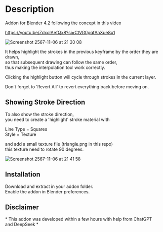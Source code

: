 <h1>Description</h1>
Addon for Blender 4.2 following the concept in this video<br>


https://youtu.be/ZdxoIAefQx8?si=CtVG0gqtAaXue8u1

![Screenshot 2567-11-06 at 21 30 08](https://github.com/user-attachments/assets/3f100b1e-e08c-4947-8729-5f43db6c0a58)


It helps highlight the strokes in the previous keyframe by the order they are drawn,<br>
so that subsequent drawing can follow the same order,<br>
thus making the interpolation tool work correctly.<br>


Clicking the highlight button will cycle through strokes in the current layer.<br>


Don't forget to 'Revert All' to revert everything back before moving on.<br>

<h2>Showing Stroke Direction</h2>

To also show the stroke direction,<br>
you need to create a 'highlight' stroke material with<br>


Line Type = Squares<br>
Style = Texture<br>


and add a small texture file (triangle.png in this repo)<br>
this texture need to rotate 90 degrees.<br>

![Screenshot 2567-11-06 at 21 41 58](https://github.com/user-attachments/assets/29c11395-d465-4fb6-a435-344996c0a228)


<h2>Installation</h2>

Download and extract in your addon folder.<br>
Enable the addon in Blender preferences.<br>

<h2>Disclaimer</h2>
* This addon was developed within a few hours with help from ChatGPT and DeepSeek *
